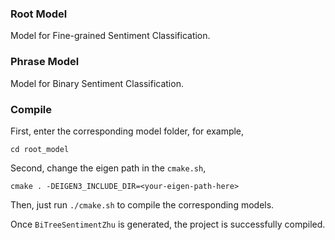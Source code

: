 ### Root Model 
Model for Fine-grained Sentiment Classification. 
### Phrase Model
Model for Binary Sentiment Classification. 
### Compile
First, enter the corresponding model folder, for example, 
```
cd root_model
```
Second, change the eigen path in the `cmake.sh`, 
```
cmake . -DEIGEN3_INCLUDE_DIR=<your-eigen-path-here>
```
Then, just run `./cmake.sh` to compile the corresponding models. 

Once `BiTreeSentimentZhu` is generated, the project is successfully compiled. 
